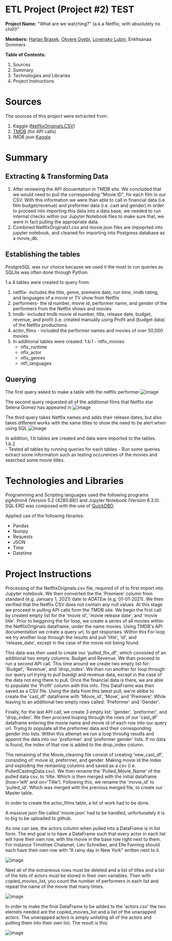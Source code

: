 # **ETL Project (Project #2)** TEST

**Project Name:** "What are we watching?" (a.k.a Netflix, with absolutely no chill!)"
 
**Members:** [Harlan Brasek](https://github.com/habrasek), [Okyere Gyebi](https://github.com/Gyebi82), [Lovensky Lubin](https://github.com/Lubinl), Enkhsanaa Sommers

**Table of Contents:**

1. Sources
2. Summary
3. Technologies and Libraries
4. Project Instructions
#
# Sources
The sources of this project were extracted from:
1.  Kaggle ([NetflixOriginals.CSV](https://www.kaggle.com/luiscorter/netflix-original-films-imdb-scores))
2. [TMDB](https://www.themoviedb.org/) (for API calls)
3. IMDB json [Kaggle](https://www.kaggle.com/gorochu/complete-imdb-movies-dataset)
#
# Summary

## Extracting & Transforming Data
1. After reviewing the API docuentation in TMDB site. We concluded that we would need to pull the corresponding     "Movie ID", for each film  in our CSV. With this information   we were than able to call in financial data (i.e.     film budget/revenue) and preformer data (i.e. cast and gender).In order to proceed into importing this data into a data base, we needed to run internal checks within our Jupyter Notebook files to make sure that, we were in fact pulling the appropriate data.
3. Combined NetflixOriginals1.csv and movie.json files are impoprted into jupyter notebook, and cleaned for importing into Postgress database as a movie_db. 

## Establishing the tables

PostgreSQL was our choice because we used it the most to run queries as SQLite was often done through Python.

1.a 4 tables were created to query from:
  1. netflix- includes the title, genre, premeire date, run time, imdb rating, and languages of a movie or TV show from Netflix
  2. performers- the id number, movie id, performer name, and gender of the performers from the Netflix shows and movies
  3. tmdb- included tmdb movie id number, title, release date, budget, revenue, and profit (i.e. created manually using Profit 
     and (budget data) of the Netflix productions
  4. actor_films - included the performer names and movies of over 50,000 movies
  5. In additional tables were created:
1.b.1  - ntflx_movies
       - nflx_runtime
       - nflx_actor
       - nflx_genres
       - ntfl_languages
   
## Querying

The first query asked to make a table with the netflix performer
![image](https://github.com/Lubinl/Rutgers_DS_Project_2/blob/d82f3b625ae60c30978b2d593024f535826ca2a9/images/netflix_perfs.png)

The second query requested all of the additional films that Netflix star Selena Gomez has appeared in
![image](https://github.com/Lubinl/Rutgers_DS_Project_2/blob/d82f3b625ae60c30978b2d593024f535826ca2a9/images/selena.png)

The third query takes Netflix names and adds their release dates, but also takes different works with the same titles to show the need to be alert when using SQL
![image](https://github.com/Lubinl/Rutgers_DS_Project_2/blob/d82f3b625ae60c30978b2d593024f535826ca2a9/images/release.png)

In addition, 1.b tables are created and data were imported to the tables. 
1.b.2  
     - Tested all tables by running queries for each tables
     - Run some queries extract some information such as testing occurences of the movies and searched some movie titles.
     
# 

# Technologies and Libraries
Programming and Scripting languages used the following programs pgAdmin4 (Version 5.2 (4280.88)) and Jupyter Notebook (Version 6.3.0). SQL ERD was composed with the use of [QuickDBD](https://www.quickdatabasediagrams.com/).

Applied use of the following libraries: 
- Pandas
- Numpy
- Requests
- JSON
- Time
- Datetime

# Project Instructions
Processing of the NetflixOriginals.csv file, required of of to first import into Jupyter notebook. We then converted the the 'Premiere' column from standard (e.g. January 1, 2021) date to ADATEw (e.g. 01-01-2021). We then verified that the Netflix CSV does not contain any null values. At this stage we proceed in pulling API calls form the TMDB site. We begin the first call by created empty list for the 'movie id', 'movie release date', and 'movie title'. Prior to beggining the for loop, we create a series of all movies within the NetflixOriginals dataframe, under the name movies. Using TMDB's API documentation we create a query url, to get responses. Within this For loop we try another loop through the results and pull 'title', 'id', and 'release_date', except in the case of the movie not being found.

This data was then used to create our 'pulled_flix_df', which consisted of an additional two empty columns: Budget and Revenue. We than proceed to run a second API call. This time around we create two empty list for: 'Budget', 'Revenue', and 'drop_index'. We than run another for loop through our query url trying to pull buedgt and revenue data, except in the case of the data not eing there to pull. Once the financial data is there, we are able to populate the 'Profit' column with this info. This DataFrame was then saved as a CSV file. Using the data from this latest pull, we're ablbe to create the 'cast_df' dataframe with 'Movie_id', 'Move', and 'Premiere'. While leaving to an additional two empty rows called: 'Preformer' and 'Gender'.

Finally, for the last API call, we create 3 empty list: 'gender', 'preformer', and 'drop_index'. We then proceed  looping through the rows of our 'cast_df' dataframe entering the movie name and movie id of each row into our query url. Trying to populate all the preformer data and their corresponding gender into lists. Within this attempt we run a loop throuhg results and append the data into our 'preformer' and 'preformer gender' lists. If no data is found, the index of that row is added to the drop_index column. 

The remaining of the Movie_cleaning file consist of creating 'new_cast_df', consisting of: movie id, preformer, and gender. Making movie id the index and exploding the remaining columns and saved as a csv (i.e. PulledCastingData.csv). We then rename the 'Pulled_Movie_Name' of the pulled data csv, to 'title. Which is then merged with the initial dataframe (how='left' and on='Title'). Following this, we rename the 'movie_id' to 'pulled_id'. Which was merged with the previous merged file, to create our Master table.

In order to create the actor_films table, a lot of work had to be done. 

 A massive json file called 'movie.json' had to be handled, unfortunately it is to big to be uploaded to github.

As one can see, the actors column when pulled into a DataFrame is in list form.  The end goal is to have a DataFrame such that every actor in each list will have their own row, with the movie in the base row right next to them.  For instance Timothee Chalamet, Liev Schreiber, and Elle Fanning should each have their own row with "A rainy day in New York" written next to it.

![image](https://github.com/Lubinl/Rutgers_DS_Project_2/blob/119336cb963e0862cafef1e3e5513c639f7ba217/screenshots/step1.png)

Next all of the extraneous rows must be deleted and a list of titles and a list of the lists of actors must be stored in their own variables.  Then with copied_movies_list, you count the number of performers in each list and repeat the name of the movie that many times.  

![image](https://github.com/Lubinl/Rutgers_DS_Project_2/blob/119336cb963e0862cafef1e3e5513c639f7ba217/screenshots/step2.png)

In order to make the final DataFrame to be added to the 'actors.csv' the two elemets needed are the copied_movies_list and a list of the unwrapped actors.  The unwrapped actors is simply unlisting all of the actors and putting them into their own list.  The result is this:

![image](https://github.com/Lubinl/Rutgers_DS_Project_2/blob/119336cb963e0862cafef1e3e5513c639f7ba217/screenshots/step3.png)
